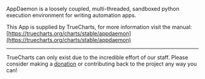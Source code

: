 AppDaemon is a loosely coupled, multi-threaded, sandboxed python execution environment for writing automation apps.

This App is supplied by TrueCharts, for more information visit the manual: [https://truecharts.org/charts/stable/appdaemon](https://truecharts.org/charts/stable/appdaemon)

---

TrueCharts can only exist due to the incredible effort of our staff.
Please consider making a [donation](https://truecharts.org/about/sponsor) or contributing back to the project any way you can!
